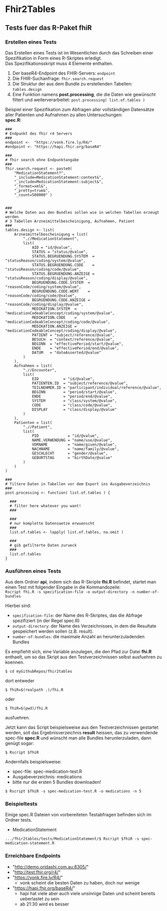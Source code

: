 # Fhir2Tables

## Tests fuer das R-Paket fhiR
### Erstellen eines Tests
Das Erstellen eines Tests ist im Wesentlichen durch das Schreiben einer Spezifikation in Form eines R-Skriptes erledigt.  
Das Spezifikationsskript muss 4 Elemente enthalten.

1. Der baseR4-Endpoint des FHIR-Servers:
```endpoint```
2. Die FHIR-Suchanfrage:
```fhir.search.request```
3. Die Struktur der aus dem Bundle zu erstellenden Tabellen:
```tables.design```
4. Eine Funktion namens **post.processing**, die die Daten wie gewünscht filtert und weiterverarbeitet:
```post.processing( list.of.tables )```  

Beispiel einer Spezifikation zum Abfragen aller vollständigen Datensätze aller Patienten und Aufnahmen zu allen Untersuchungen:  
**spec.R:**

```
###
# Endpunkt des fhir r4 Servers
###
endpoint <-  "https://vonk.fire.ly/R4/"
#endpoint <- "https://hapi.fhir.org/baseR4"

###
# fhir search ohne Endpunktangabe
###
fhir.search.request <- paste0(
	"MedicationStatement?",
	"_include=MedicationStatement:context&",
	"_include=MedicationStatement:subject&",
	"_format=xml&",
	"_pretty=true&",
	"_count=500000" )


###
# Welche Daten aus den Bundles sollen wie in welchen Tabellen erzeugt werden
# 3 Tabellen Arzneimittelbescheinigung, Aufnahmen, Patient
###
tables.design <- list(
	Arzneimittelbescheinigung = list(
		".//MedicationStatement",
		list(
			AID = "id/@value",
			STATUS = "status/@value",
			STATUS.BEGRUENDUNG.SYSTEM  = "statusReason/coding/system/@value",
			STATUS.BEGRUENDUNG.CODE    = "statusReason/coding/code/@value",
			STATUS.BEGRUENDUNG.ANZEIGE = "statusReason/coding/display/@value",
			BEGRUENDUNG.CODE.SYSTEM  = "reasonCode/coding/system/@value",
			BEGRUENDUNG.CODE.WERT    = "reasonCode/coding/code/@value",
			BEGRUENDUNG.CODE.ANZEIGE = "reasonCode/coding/display/@value",
			MEDIKATION.SYSTEM  = "medicationCodeableConcept/coding/system/@value",
			MEDIKATION.CODE    = "medicationCodeableConcept/coding/code/@value",
			MEDIKATION.ANZEIGE = "medicationCodeableConcept/coding/display/@value",
			PATIENT = "subject/reference/@value",
			BESUCH  = "context/reference/@value",
			BEGINN  = "effectivePeriod/start/@value",
			ENDE    = "effectivePeriod/end/@value",
			DATUM   = "dateAsserted/@value"
		)
	),
	Aufnahmen = list(
		".//Encounter",
		list(
			EID           = "id/@value",
			PATIENTEN.ID  = "subject/reference/@value",
			TEILNEHMER.ID = "participant/individual/reference/@value",
			BEGINN        = "period/start/@value",
			ENDE          = "period/end/@value",
			SYSTEM        = "class/system/@value",
			CODE          = "class/code/@value",
			DISPLAY       = "class/display/@value"
		)
	),
	Patienten = list(
		".//Patient",
		list(
			PID             = "id/@value",
			NAME.VERWENDUNG = "name/use/@value",
			VORNAME         = "name/given/@value",
			NACHNAME        = "name/family/@value",
			GESCHLECHT      = "gender/@value",
			GEBURTSTAG      = "birthDate/@value"
		)
	)
)

###
# filtere Daten in Tabellen vor dem Export ins Ausgabeverzeichnis
###
post.processing <- function( list.of.tables ) {

  ###
  # filter here whatever you want!
  ###

  ###
  # nur komplette Datensaetze erwuenscht
  ###
  list.of.tables <- lapply( list.of.tables, na.omit )

  ###
  # gib gefilterte Daten zurueck
  ###
  list.of.tables
}
```
### Ausführen eines Tests
Aus dem Ordner **api**, indem sich das R-Skripte **fhi.R** befindet, startet man einen Test mit folgender Eingabe in die Kommandozeile:  
```Rscript fhi.R -s specification-file -o output-directory -n number-of-bundles```  

Hierbei sind:  
  - ```specification-file```: der Name des R-Skriptes, das die Abfrage spezifiziert (in der Regel spec.R)  
  - ```output-directory```: der Name des Verzeichnisses, in dem die Resultate gespeichert werden sollen (z.B. result).  
  - ```number-of-bundles```: die maximale Anzahl an herunterzuladenden Bundles  

Es empfiehlt sich, eine Variable anzulegen, die den Pfad zur Datei **fhi.R** enthaelt, um so das Skript aus den Testverzeichnissen selbst ausfuehren zu koennen.
```
$ cd myGithubRepos/fhir2tables
```  
dort entweder
```
$ fhiR=$(realpath .)/fhi.R
```  
oder  
```
$ fhiR=$(pwd)/fhi.R
```
ausfuehren.  

Jetzt kann das Script beispielsweise aus den Testverzeichnissen gestartet werden, soll das Ergebnisverzeichnis **result** heissen, das zu verwendende spec-file **spec.R** und wünscht man alle Bundles herunterzuladen, dann genügt sogar:
```
$ Rscript $fhiR
```
Andernfalls beispielsweise:  
- spec-file:  spec-medication-test.R
- Ausgabeverzeichnis: medications
- bitte nur die ersten 5 Bundles downloaden! 
```
$ Rscript $fhiR -s spec-medication-test.R -o medications -n 5
```

### Beispieltests
Einige spec.R Dateien von vorbereiteten Testabfragen befinden sich im Ordner tests.   
- MedicationStatement
```
.../fhir2tables/tests/MedicationStatement/$ Rscript $fhiR -s spec-medication-statement.R
```


### Erreichbare Endpoints  
  - "http://demo.oridashi.com.au:8305/"  
  - "http://test.fhir.org/r4/"  
  - "https://vonk.fire.ly/R4/"  
    - vonk scheint die besten Daten zu haben, doch nur wenige  
  - "https://hapi.fhir.org/baseR4/"  
    - hapi hat viele aber auch viele unsinnige Daten und scheint bereits ueberlastet zu sein
	- ab 21:30 wird es besser  
